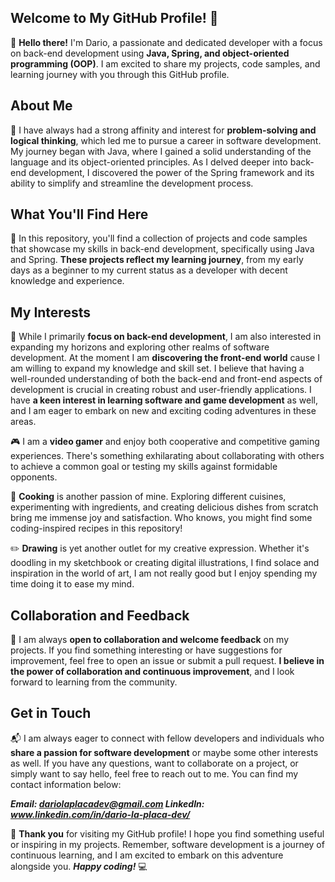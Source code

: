 ## Welcome to My GitHub Profile! 🎉

👋 **Hello there!** I'm Dario, a passionate and dedicated developer with a focus on back-end development using **Java, Spring, and object-oriented programming (OOP)**. I am excited to share my projects, code samples, and learning journey with you through this GitHub profile.

## About Me

🚀 I have always had a strong affinity and interest for **problem-solving and logical thinking**, which led me to pursue a career in software development. My journey began with Java, where I gained a solid understanding of the language and its object-oriented principles. As I delved deeper into back-end development, I discovered the power of the Spring framework and its ability to simplify and streamline the development process.

## What You'll Find Here

📂 In this repository, you'll find a collection of projects and code samples that showcase my skills in back-end development, specifically using Java and Spring. **These projects reflect my learning journey**, from my early days as a beginner to my current status as a developer with decent knowledge and experience.

## My Interests

🌟 While I primarily **focus on back-end development**, I am also interested in expanding my horizons and exploring other realms of software development. At the moment I am **discovering the front-end world** cause I am willing to expand my knowledge and skill set. I believe that having a well-rounded understanding of both the back-end and front-end aspects of development is crucial in creating robust and user-friendly applications. I have **a keen interest in learning software and game development** as well, and I am eager to embark on new and exciting coding adventures in these areas.

🎮 I am a **video gamer** and enjoy both cooperative and competitive gaming experiences. There's something exhilarating about collaborating with others to achieve a common goal or testing my skills against formidable opponents.

🍳 **Cooking** is another passion of mine. Exploring different cuisines, experimenting with ingredients, and creating delicious dishes from scratch bring me immense joy and satisfaction. Who knows, you might find some coding-inspired recipes in this repository!

✏️ **Drawing** is yet another outlet for my creative expression. Whether it's doodling in my sketchbook or creating digital illustrations, I find solace and inspiration in the world of art, I am not really good but I enjoy spending my time doing it to ease my mind.

## Collaboration and Feedback

🤝 I am always **open to collaboration and welcome feedback** on my projects. If you find something interesting or have suggestions for improvement, feel free to open an issue or submit a pull request. **I believe in the power of collaboration and continuous improvement**, and I look forward to learning from the community.

## Get in Touch

📬 I am always eager to connect with fellow developers and individuals who **share a passion for software development** or maybe some other interests as well. If you have any questions, want to collaborate on a project, or simply want to say hello, feel free to reach out to me. You can find my contact information below:

***Email: dariolaplacadev@gmail.com
LinkedIn: www.linkedin.com/in/dario-la-placa-dev/***


🎈 **Thank you** for visiting my GitHub profile! I hope you find something useful or inspiring in my projects. Remember, software development is a journey of continuous learning, and I am excited to embark on this adventure alongside you. ***Happy coding!*** 💻
